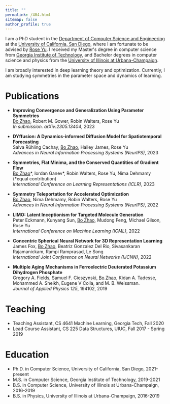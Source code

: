 ```yaml
---
title: ""
permalink: /404.html
sitemap: false
author_profile: true
---
```


I am a PhD student in the [Department of Computer Science and Engineering](https://cse.ucsd.edu) at the [University of California, San Diego](https://www.ucsd.edu), where I am fortunate to be advised by [Rose Yu](https://roseyu.com). I received my Master's degree in computer science from [Georgia Institute of Technology](https://www.gatech.edu), and Bachelor degrees in computer science and physics from the [University of Illinois at Urbana-Champaign](https://illinois.edu). 

I am broadly interested in deep learning theory and optimization. Currently, I am studying symmetries in the parameter space and dynamics of learning.


Publications
======
* **Improving Convergence and Generalization Using Parameter Symmetries** <br>
<u>Bo Zhao</u>, Robert M. Gower, Robin Walters, Rose Yu <br>
*In submission. arXiv:2305.13404*, 2023

* **DYffusion: A Dynamics-informed Diffusion Model for Spatiotemporal Forecasting** <br>
Salva Rühling Cachay, <u>Bo Zhao</u>, Hailey James, Rose Yu <br>
*Advances in Neural Information Processing Systems (NeurIPS)*, 2023

* **Symmetries, Flat Minima, and the Conserved Quantities of Gradient Flow** <br>
<u>Bo Zhao</u>\*, Iordan Ganev\*, Robin Walters, Rose Yu, Nima Dehmamy (\*equal contribution) <br>
*International Conference on Learning Representations (ICLR)*, 2023

* **Symmetry Teleportation for Accelerated Optimization** <br>
<u>Bo Zhao</u>, Nima Dehmamy, Robin Walters, Rose Yu <br>
*Advances in Neural Information Processing Systems (NeurIPS)*, 2022

* **LIMO: Latent Inceptionism for Targeted Molecule Generation** <br>
Peter Eckmann, Kunyang Sun, <u>Bo Zhao</u>, Mudong Feng, Michael Gilson, Rose Yu <br>
*International Conference on Machine Learning (ICML)*, 2022

* **Concentric Spherical Neural Network for 3D Representation Learning** <br>
James Fox, <u>Bo Zhao</u>, Beatriz Gonzalez Del Rio, Sivasankaran Rajamanickam, Rampi Ramprasad, Le Song <br>
*International Joint Conference on Neural Networks (IJCNN)*, 2022

* **Multiple Aging Mechanisms in Ferroelectric Deuterated Potassium Dihydrogen Phosphate** <br>
Gregory A. Fields, Samuel F. Cieszynski, <u>Bo Zhao</u>, Kidan A. Tadesse,  Mohammed A. Sheikh, Eugene V Colla, and M. B. Weissman. <br>
*Journal of Applied Physics 125*, 194102, 2019


<!-- Upcoming talks
======
Symmetries, Flat Minima, and the Conserved Quantities of Gradient Flow 

* AI TIME, May 2023
* [Boston Computation Club](https://bstn.cc), July 2023 -->


Teaching
======
* Teaching Assistant, CS 4641 Machine Learning, Georgia Tech, Fall 2020
* Lead Course Assistant, CS 225 Data Structures, UIUC, Fall 2017 - Spring 2019


Education
======
* Ph.D. in Computer Science, University of California, San Diego, 2021-present
* M.S. in Computer Science, Georgia Institute of Technology, 2019-2021
* B.S. in Computer Science, University of Illinois at Urbana-Champaign, 2016-2019
* B.S. in Physics, University of Illinois at Urbana-Champaign, 2016-2019

<!-- Work experience
======
* Summer 2015: Research Assistant
  * Github University
  * Duties included: Tagging issues
  * Supervisor: Professor Git

* Fall 2015: Research Assistant
  * Github University
  * Duties included: Merging pull requests
  * Supervisor: Professor Hub
  
Skills
======
* Skill 1
* Skill 2
  * Sub-skill 2.1
  * Sub-skill 2.2
  * Sub-skill 2.3
* Skill 3


Talks
======
  <ul>{% for post in site.talks %}
    {% include archive-single-talk-cv.html %}
  {% endfor %}</ul>
  
  
Service and leadership
======
* Currently signed in to 43 different slack teams  -->
